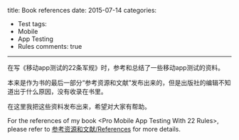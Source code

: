 title: Book references
date: 2015-07-14
categories:
- Test
tags:
- Mobile
- App Testing
- Rules
comments: true
---
在写《移动app测试的22条军规》时，参考和总结了一些移动app测试的资料。

本来是作为书的最后一部分“参考资源和文献”发布出来的，但是出版社的编辑不知道出于什么原因，没有收录在书里。

在这里我把这些资料发布出来，希望对大家有帮助。

For the references of my book <Pro Mobile App Testing With 22 Rules>, please refer to [参考资源和文献/References](https://raw.githubusercontent.com/hy1984427/hy1984427.github.io/master/documents/Pro_Mobile_App_Testing_With_22_Rules_references.pdf) for more details.